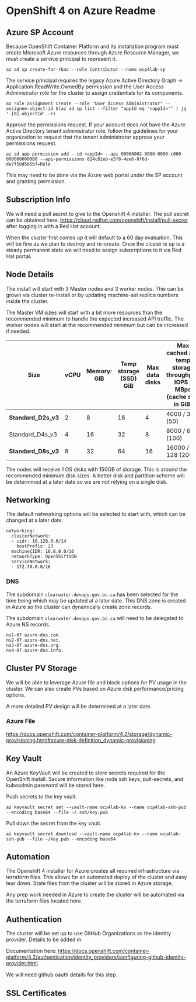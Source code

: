 # OpenShift 4 on Azure Readme


## Azure SP Account

Because OpenShift Container Platform and its installation program must create Microsoft Azure resources through Azure Resource Manager, we must create a service principal to represent it.

`az ad sp create-for-rbac --role Contributor --name ocp4lab-sp`

The service principal requires the legacy Azure Active Directory Graph → Application.ReadWrite.OwnedBy permission and the User Access Administrator role for the cluster to assign credentials for its components.

`az role assignment create --role "User Access Administrator" --assignee-object-id $(az ad sp list --filter "appId eq '<appId>'" | jq '.[0].objectId' -r)`

Approve the permissions request. If your account does not have the Azure Active Directory tenant administrator role, follow the guidelines for your organization to request that the tenant administrator approve your permissions request.

`az ad app permission add --id <appId> --api 00000002-0000-0000-c000-000000000000 --api-permissions 824c81eb-e3f8-4ee6-8f6d-de7f50d565b7=Role`

This may need to be done via the Azure web portal under the SP account and granting permission.

## Subscription Info

We will need a pull secret to give to the Openshift 4 installer. The pull secret can be obtained here: https://cloud.redhat.com/openshift/install/pull-secret after logging in with a Red Hat account.

When the cluster first comes up it will default to a 60 day evaluation. This will be fine as we plan to destroy and re-create. Once the cluster is up is a steady permanent state we will need to assign subscriptions to it via Red Hat portal.

## Node Details

The install will start with 3 Master nodes and 3 worker nodes. This can be grown via cluster re-install or by updating machine-set replica numbers inside the cluster.

The Master VM sizes will start with a bit more resources than the recommended minimum to handle the expected increased API traffic. The worker nodes will start at the recommended minimum but can be increased if needed.


| Size | vCPU | Memory: GiB | Temp storage (SSD) GiB | Max data disks | Max cached and temp storage throughput: IOPS / MBps (cache size in GiB) | Max uncached disk throughput: IOPS / MBps | Max NICs / Expected network bandwidth (Mbps) |
|-----------------|------|-------------|------------------------|----------------|-------------------------------------------------------------------------|-------------------------------------------|----------------------------------------------|
| **Standard_D2s_v3** | 2 | 8 | 16 | 4 | 4000 / 32 (50) | 3200 / 48 | 2 / 1000 |
| Standard_D4s_v3 | 4 | 16 | 32 | 8 | 8000 / 64 (100) | 6400 / 96 | 2 / 2000 |
| **Standard_D8s_v3** | 8 | 32 | 64 | 16 | 16000 / 128 (200) | 12800 / 192 | 4 / 4000 |


The nodes will receive 1 OS disks with 150GB of storage. This is around the recommended minimum disk sizes. A better disk and partition scheme will be determined at a later date so we are not relying on a single disk.

## Networking

The default networking options will be selected to start with, which can be changed at a later date.

```
networking:
  clusterNetwork:
  - cidr: 10.128.0.0/14
    hostPrefix: 23
  machineCIDR: 10.0.0.0/16
  networkType: OpenShiftSDN
  serviceNetwork:
  - 172.30.0.0/16
  ```

### DNS

The subdomain `clearwater.devops.gov.bc.ca` has been selected for the time being which may be updated at a later date. This DNS zone is created in Azure so the cluster can dynamically create zone records.

The subdomain `clearwater.devops.gov.bc.ca` will need to be delegated to Azure NS records.

```
ns1-07.azure-dns.com.
ns2-07.azure-dns.net.
ns3-07.azure-dns.org.
ns4-07.azure-dns.info.
```

## Cluster PV Storage

We will be able to leverage Azure file and block options for PV usage in the cluster. We can also create PVs based on Azure disk performance/pricing options.

A more detailed PV design will be determined at a later date.

### Azure File

https://docs.openshift.com/container-platform/4.2/storage/dynamic-provisioning.html#azure-disk-definition_dynamic-provisioning

## Key Vault

An Azure KeyVault will be created to store secrets required for the OpenShift install. Secure information like node ssh keys, pull-secrets, and kubeadmin password will be stored here.

Push secrets to the key vault.

`az keyvault secret set --vault-name ocp4lab-kv --name ocp4lab-ssh-pub --encoding base64 --file ~/.ssh/key.pub`

Pull down the secret from the key vault.
 
`az keyvault secret download --vault-name ocp4lab-kv --name ocp4lab-ssh-pub --file ~/key.pub --encoding base64`

## Automation 

The Openshift 4 installer for Azure creates all required infrastructure via terraform files. This allows for an automated deploy of the cluster and easy tear down. State files from the cluster will be stored in Azure storage.

Any prep work needed in Azure to create the cluster will be automated via the terraform files located here.

## Authentication 

The cluster will be set up to use GitHub Organizations as the identity provider. Details to be added in.

Documentation here: https://docs.openshift.com/container-platform/4.2/authentication/identity_providers/configuring-github-identity-provider.html

We will need github oauth details for this step.

## SSL Certificates
